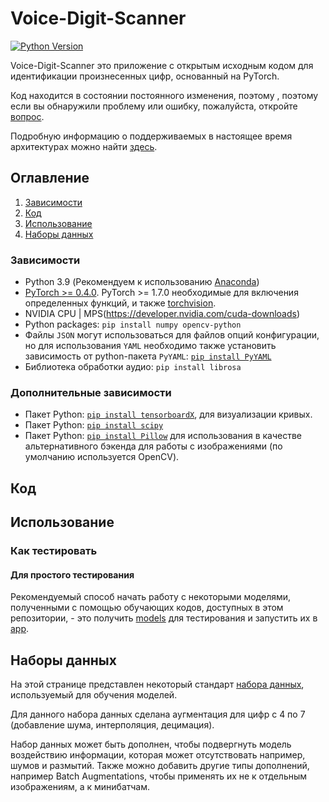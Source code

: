 # Voice-Digit-Scanner

[![Python Version](https://img.shields.io/badge/python-3-informational?style=flat)](https://python.org)


Voice-Digit-Scanner это приложение с открытым исходным кодом для идентификации произнесенных цифр, основанный на PyTorch.

Код находится в состоянии постоянного изменения, поэтому , поэтому если вы обнаружили проблему или ошибку, пожалуйста, откройте [вопрос](https://github.com/RomanKn1azev/Voice-Digit-Scanner/issues).

Подробную информацию о поддерживаемых в настоящее время архитектурах можно найти [здесь]().


## Оглавление
1. [Зависимости](#зависимости)
2. [Код](#код)
3. [Использование](#использование)
4. [Наборы данных](#наборы-данных)


### Зависимости

-   Python 3.9 (Рекомендуем к использованию [Anaconda](https://www.anaconda.com/download/#linux))
-   [PyTorch >= 0.4.0](https://pytorch.org/). PyTorch >= 1.7.0 необходимые для включения определенных функций, и также [torchvision](https://pytorch.org/vision/stable/index.html).
-   NVIDIA CPU | MPS(https://developer.nvidia.com/cuda-downloads)
-   Python packages: `pip install numpy opencv-python`
- Файлы `JSON` могут использоваться для файлов опций конфигурации, но для использования `YAML` необходимо также установить зависимость от python-пакета `PyYAML`: [`pip install PyYAML`](https://pyyaml.org/)
- Библиотека обработки аудио: `pip install librosa`


### Дополнительные зависимости

- Пакет Python: [`pip install tensorboardX`](https://github.com/lanpa/tensorboardX), для визуализации кривых.
- Пакет Python: [`pip install scipy`](https://www.scipy.org/)
- Пакет Python: [`pip install Pillow`](https://python-pillow.org/) для использования в качестве альтернативного бэкенда для работы с изображениями (по умолчанию используется OpenCV).

## Код

## Использование

### Как тестировать

#### Для простого тестирования
Рекомендуемый способ начать работу с некоторыми моделями, полученными с помощью обучающих кодов, доступных в этом репозитории, - это получить [models](#models) для тестирования и запустить их в [app](#app).


## Наборы данных
На этой странице представлен некоторый стандарт [набора данных](https://www.kaggle.com/datasets/sripaadsrinivasan/audio-mnist), используемый для обучения моделей.

Для данного набора данных сделана аугментация для цифр с 4 по 7 (добавление шума, интерполяция, децимация).

Набор данных может быть дополнен, чтобы подвергнуть модель воздействию информации, которая может отсутствовать например, шумов и размытий. Также можно добавить другие типы дополнений, например Batch Augmentations, чтобы применять их не к отдельным изображениям, а к минибатчам. 